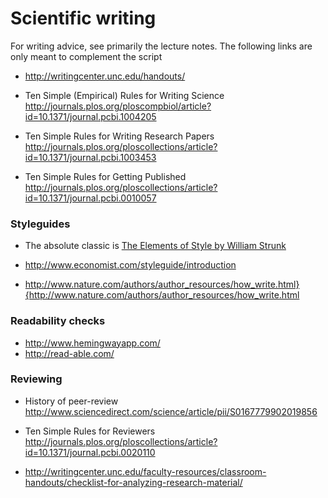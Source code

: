 # Scientific writing

For writing advice, see primarily the lecture notes. The following links are only meant to complement the script

* http://writingcenter.unc.edu/handouts/

* Ten Simple (Empirical) Rules for Writing Science http://journals.plos.org/ploscompbiol/article?id=10.1371/journal.pcbi.1004205

* Ten Simple Rules for Writing Research Papers http://journals.plos.org/ploscollections/article?id=10.1371/journal.pcbi.1003453

* Ten Simple Rules for Getting Published  http://journals.plos.org/ploscollections/article?id=10.1371/journal.pcbi.0010057



### Styleguides 

* The absolute classic is [The Elements of Style by William Strunk](http://www.gutenberg.org/ebooks/37134)

* http://www.economist.com/styleguide/introduction

* http://www.nature.com/authors/author_resources/how_write.html}{http://www.nature.com/authors/author_resources/how_write.html


### Readability checks 

* http://www.hemingwayapp.com/
* http://read-able.com/


### Reviewing 

* History of peer-review http://www.sciencedirect.com/science/article/pii/S0167779902019856

* Ten Simple Rules for Reviewers http://journals.plos.org/ploscollections/article?id=10.1371/journal.pcbi.0020110

* http://writingcenter.unc.edu/faculty-resources/classroom-handouts/checklist-for-analyzing-research-material/


